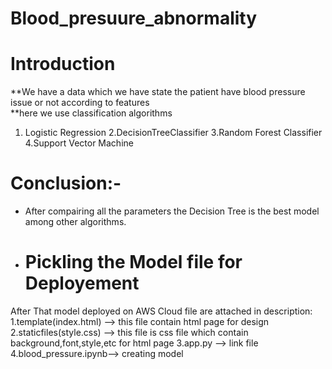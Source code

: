 # Blood_presuure_abnormality

# Introduction
**We have a data which we have state the patient have blood pressure issue or not according to features <br>
**here we use classification algorithms <br>
1. Logistic Regression
2.DecisionTreeClassifier
3.Random Forest Classifier
4.Support Vector Machine

# **Conclusion:-**

*    After compairing all the parameters the Decision Tree is the best model among other algorithms.

* # Pickling the Model file for Deployement
After That model deployed on AWS Cloud
file are attached in description:
1.template(index.html) --> this file contain html page for design
2.staticfiles(style.css) --> this file is css file which contain background,font,style,etc for html page
3.app.py --> link file
4.blood_pressure.ipynb--> creating model
